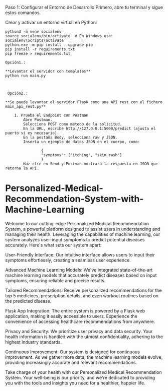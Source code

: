 
Paso 1: Configurar el Entorno de Desarrollo
Primero, abre tu terminal y sigue estos comandos.

Crear y activar un entorno virtual en Python:

    

    python3 -m venv socialenv
    source socialenv/bin/activate  # En Windows usa: socialenv\Scripts\activate
    python.exe -m pip install --upgrade pip
    pip install -r requirements.txt
    pip freeze > requirements.txt

    Opción1.:
    
    **Levantar el servidor con templates**
    python run main.py



     Opción2.:
     
    **Se puede levantar el servidor Flask como una API rest con el fichero main_api_rest.py**

        1. Prueba el Endpoint con Postman
            Abre Postman.
            Selecciona POST como método de la solicitud.
            En la URL, escribe http://127.0.0.1:5000/predict (ajusta el puerto si es necesario).
            En la pestaña Body, selecciona raw y JSON.
            Inserta un ejemplo de datos JSON en el cuerpo, como:

                    {
                    "symptoms": ["itching", "skin_rash"]
                    }
            Haz clic en Send y Postman mostrará la respuesta en JSON que retorna la API.







# Personalized-Medical-Recommendation-System-with-Machine-Learning
Welcome to our cutting-edge Personalized Medical Recommendation System, a powerful platform designed to assist users in understanding and managing their health. Leveraging the capabilities of machine learning, our system analyzes user-input symptoms to predict potential diseases accurately. Here's what sets our system apart:

User-Friendly Interface: Our intuitive interface allows users to input their symptoms effortlessly, creating a seamless user experience.

Advanced Machine Learning Models: We've integrated state-of-the-art machine learning models that accurately predict diseases based on input symptoms, ensuring reliable and precise results.

Tailored Recommendations: Receive personalized recommendations for the top 5 medicines, prescription details, and even workout routines based on the predicted disease.

Flask App Integration: The entire system is powered by a Flask web application, making it easily accessible to users. Experience the convenience of accessing healthcare recommendations from anywhere.

Privacy and Security: We prioritize user privacy and data security. Your health information is handled with the utmost confidentiality, adhering to the highest industry standards.

Continuous Improvement: Our system is designed for continuous improvement. As we gather more data, the machine learning models evolve, providing increasingly accurate and relevant recommendations.

Take charge of your health with our Personalized Medical Recommendation System. Your well-being is our priority, and we're dedicated to providing you with the tools and insights you need for a healthier, happier life.






